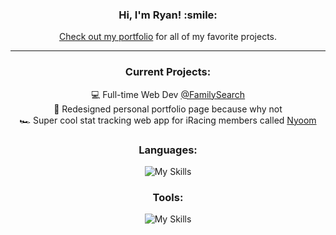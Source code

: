 <div align="center">
<h3><b>Hi, I'm Ryan! :smile:</b></h3>

<a href="https://ryanbey.github.io/portfolio/" target="_blank">Check out my portfolio</a> for all of my favorite projects.
<hr>

<h3> Current Projects:</h3>

:computer: Full-time Web Dev <a href="https://github.com/familysearch" target="_blank">@FamilySearch</a><br>
💼 Redesigned personal portfolio page because why not<br>
🏎️ Super cool stat tracking web app for iRacing members called [Nyoom](https://nyoom.app)

<h3>Languages:</h3>

![My Skills](https://skillicons.dev/icons?i=html,css,js,ts,sass,java,php,cpp)

<h3>Tools:</h3>

![My Skills](https://skillicons.dev/icons?i=react,angular,bootstrap,nodejs,express,firebase,mongo,heroku,mysql,vscode,androidstudio,jest,git,ps,xd,figma&perline=8)<br>
</div>

